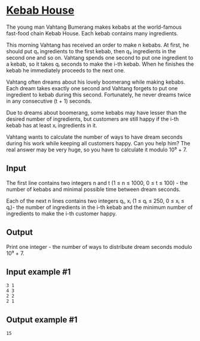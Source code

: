 # [Kebab House](https://www.e-olymp.com/en/contests/9666/problems/84873)
The young man Vahtang Bumerang makes kebabs at the world-famous fast-food chain Kebab House. Each kebab contains many ingredients.

This morning Vahtang has received an order to make n kebabs. At first, he should put q₁ ingredients to the first kebab, then q₂ ingredients in the second one and so on. Vahtang spends one second to put one ingredient to a kebab, so it takes qᵢ seconds to make the i-th kebab. When he finishes the kebab he immediately proceeds to the next one.

Vahtang often dreams about his lovely boomerang while making kebabs. Each dream takes exactly one second and Vahtang forgets to put one ingredient to kebab during this second. Fortunately, he never dreams twice in any consecutive (t + 1) seconds.

Due to dreams about boomerang, some kebabs may have lesser than the desired number of ingredients, but customers are still happy if the i-th kebab has at least xᵢ ingredients in it.

Vahtang wants to calculate the number of ways to have dream seconds during his work while keeping all customers happy. Can you help him? The real answer may be very huge, so you have to calculate it modulo 10⁹ + 7.

## Input
The first line contains two integers n and t (1 ≤ n ≤ 1000, 0 ≤ t ≤ 100) - the number of kebabs and minimal possible time between dream seconds.

Each of the next n lines contains two integers qᵢ, xᵢ (1 ≤ qᵢ ≤ 250, 0 ≤ xᵢ ≤ qᵢ)- the number of ingredients in the i-th kebab and the minimum number of ingredients to make the i-th customer happy.

## Output
Print one integer - the number of ways to distribute dream seconds modulo 10⁹ + 7.

## Input example #1
```
3 1
4 3
2 2
2 1
```

## Output example #1
```
15
```

